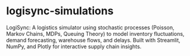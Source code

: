 # logisync-simulations
LogiSync: A logistics simulator using stochastic processes (Poisson, Markov Chains, MDPs, Queuing Theory) to model inventory fluctuations, demand forecasting, warehouse flows, and delays. Built with Streamlit, NumPy, and Plotly for interactive supply chain insights.
